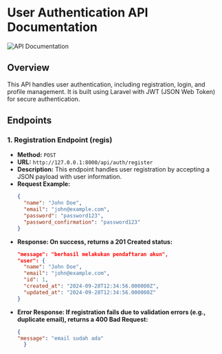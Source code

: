 # User Authentication API Documentation

![API Documentation](https://i.ibb.co/1nfBGHQ/Docs-API.png)

## Overview
This API handles user authentication, including registration, login, and profile management. It is built using Laravel with JWT (JSON Web Token) for secure authentication.

## Endpoints

### 1. Registration Endpoint (regis)
- **Method:** `POST`
- **URL:** `http://127.0.0.1:8000/api/auth/register`
- **Description:** This endpoint handles user registration by accepting a JSON payload with user information.
- **Request Example:**
  ```json
  {
    "name": "John Doe",
    "email": "john@example.com",
    "password": "password123",
    "password_confirmation": "password123"
  }
  
- **Response: On success, returns a 201 Created status:**
  ```json
  "message": "berhasil melakukan pendaftaran akun",
  "user": {
    "name": "John Doe",
    "email": "john@example.com",
    "id": 1,
    "created_at": "2024-09-28T12:34:56.000000Z",
    "updated_at": "2024-09-28T12:34:56.000000Z"
  }

- **Error Response: If registration fails due to validation errors (e.g., duplicate email), returns a 400 Bad Request:**
  ```json
  {
  "message": "email sudah ada"
    }
  



